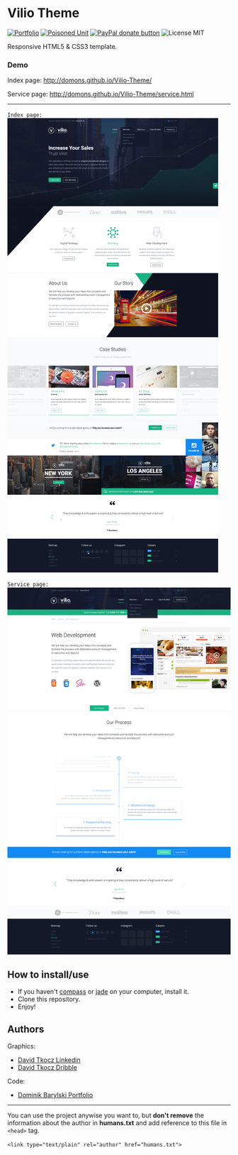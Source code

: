 # Vilio Theme

[![Portfolio](https://img.shields.io/badge/My-portfolio-FA143A.svg)](http://domons.net "Dominik Barylski Portfolio | Frontend Developer | Backend Developer")
[![Poisoned Unit](https://img.shields.io/badge/Poisoned-Unit-5a3a76.svg)](http://poisoned-unit.com "Poisoned Unit Websites")
[![PayPal donate button](https://img.shields.io/badge/PayPal-donate-green.svg)](https://www.paypal.com/cgi-bin/webscr?cmd=_s-xclick&hosted_button_id=ZUF8R2BZDG6L6 "Donate once-off to this project using PayPal")
![License MIT](https://img.shields.io/badge/license-MIT-blue.svg)

Responsive HTML5 & CSS3 template.

### Demo
Index page: http://domons.github.io/Vilio-Theme/

Service page: http://domons.github.io/Vilio-Theme/service.html

---

`Index page:`
![Vilio Theme](/psd/index.jpg)

`Service page:`
![Vilio Theme](/psd/Service.jpg)

## How to install/use
- If you haven't [compass](http://compass-style.org/) or [jade](http://jade-lang.com/) on your computer, install it.
- Clone this repository.
- Enjoy!

## Authors

Graphics:
- [David Tkocz Linkedin](https://www.linkedin.com/in/davidtkocz)
- [David Tkocz Dribble](https://dribbble.com/davidtkocz)

Code:
- [Dominik Barylski Portfolio](http://domons.net)


---
You can use the project anywise you want to, but **don't remove** the information about the author in **humans.txt** and add reference to this file in `<head>` tag.

`<link type="text/plain" rel="author" href="humans.txt">`

